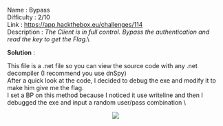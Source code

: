 Name : Bypass\
Difficulty : 2/10\
Link : https://app.hackthebox.eu/challenges/114 \
Description : *The Client is in full control. Bypass the authentication and read the key to get the Flag.*\

**Solution** : 

This file is a .net file so you can view the source code with any .net decompiler (I recommend you use dnSpy) \
After a quick look at the code, I decided to debug the exe and modify it to make him give me the flag. \
I set a BP on this method because I noticed it use writeline and then I debugged the exe and input a random user/pass combination \



<p align="center">
  <img src="https://i.ibb.co/PwhwcDg/Screenshot-2.png">
</p>
